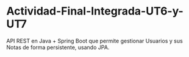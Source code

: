# Actividad-Final-Integrada-UT6-y-UT7
API REST en Java + Spring Boot que permite gestionar Usuarios y sus Notas de forma persistente, usando JPA.
